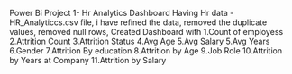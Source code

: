 Power Bi Project 1-  Hr Analytics Dashboard
Having Hr data - HR_Analyticcs.csv file, i have refined the data, 
removed the duplicate values,
removed null rows,
Created Dashboard with 
1.Count of employess
2.Attrition Count
3.Attrition Status
4.Avg Age
5.Avg Salary
5.Avg Years
6.Gender 
7.Attrition By education
8.Attrition by Age
9.Job Role
10.Attrition by Years at Company
11.Attrition by Salary
